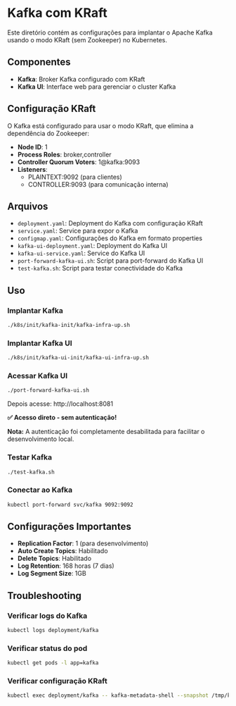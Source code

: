 # Kafka com KRaft

Este diretório contém as configurações para implantar o Apache Kafka usando o modo KRaft (sem Zookeeper) no Kubernetes.

## Componentes

- **Kafka**: Broker Kafka configurado com KRaft
- **Kafka UI**: Interface web para gerenciar o cluster Kafka

## Configuração KRaft

O Kafka está configurado para usar o modo KRaft, que elimina a dependência do Zookeeper:

- **Node ID**: 1
- **Process Roles**: broker,controller
- **Controller Quorum Voters**: 1@kafka:9093
- **Listeners**: 
  - PLAINTEXT:9092 (para clientes)
  - CONTROLLER:9093 (para comunicação interna)

## Arquivos

- `deployment.yaml`: Deployment do Kafka com configuração KRaft
- `service.yaml`: Service para expor o Kafka
- `configmap.yaml`: Configurações do Kafka em formato properties
- `kafka-ui-deployment.yaml`: Deployment do Kafka UI
- `kafka-ui-service.yaml`: Service do Kafka UI
- `port-forward-kafka-ui.sh`: Script para port-forward do Kafka UI
- `test-kafka.sh`: Script para testar conectividade do Kafka

## Uso

### Implantar Kafka
```bash
./k8s/init/kafka-init/kafka-infra-up.sh
```

### Implantar Kafka UI
```bash
./k8s/init/kafka-ui-init/kafka-ui-infra-up.sh
```

### Acessar Kafka UI
```bash
./port-forward-kafka-ui.sh
```

Depois acesse: http://localhost:8081

**✅ Acesso direto - sem autenticação!**

**Nota:** A autenticação foi completamente desabilitada para facilitar o desenvolvimento local.

### Testar Kafka
```bash
./test-kafka.sh
```

### Conectar ao Kafka
```bash
kubectl port-forward svc/kafka 9092:9092
```

## Configurações Importantes

- **Replication Factor**: 1 (para desenvolvimento)
- **Auto Create Topics**: Habilitado
- **Delete Topics**: Habilitado
- **Log Retention**: 168 horas (7 dias)
- **Log Segment Size**: 1GB

## Troubleshooting

### Verificar logs do Kafka
```bash
kubectl logs deployment/kafka
```

### Verificar status do pod
```bash
kubectl get pods -l app=kafka
```

### Verificar configuração KRaft
```bash
kubectl exec deployment/kafka -- kafka-metadata-shell --snapshot /tmp/kraft-combined-logs/meta.snapshot
``` 